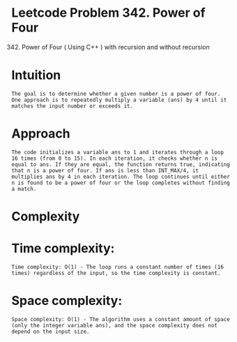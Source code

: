 # Leetcode Problem 342. Power of Four 
 342. Power of Four ( Using C++ ) with recursion and without recursion
# Intuition
    The goal is to determine whether a given number is a power of four. One approach is to repeatedly multiply a variable (ans) by 4 until it matches the input number or exceeds it.

# Approach
    The code initializes a variable ans to 1 and iterates through a loop 16 times (from 0 to 15). In each iteration, it checks whether n is equal to ans. If they are equal, the function returns true, indicating that n is a power of four. If ans is less than INT_MAX/4, it multiplies ans by 4 in each iteration. The loop continues until either n is found to be a power of four or the loop completes without finding a match.

# Complexity

# Time complexity:
    Time complexity: O(1) - The loop runs a constant number of times (16 times) regardless of the input, so the time complexity is constant.
    
# Space complexity:
    Space complexity: O(1) - The algorithm uses a constant amount of space (only the integer variable ans), and the space complexity does not depend on the input size.
